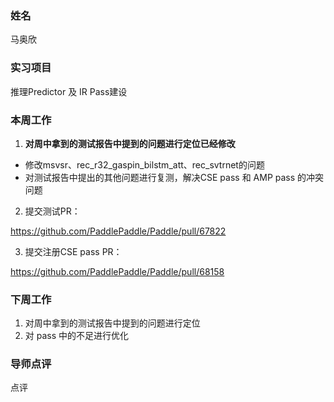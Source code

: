 ### 姓名
马奥欣

### 实习项目
推理Predictor 及 IR Pass建设

### 本周工作

1. **对周中拿到的测试报告中提到的问题进行定位已经修改**
  * 修改msvsr、rec_r32_gaspin_bilstm_att、rec_svtrnet的问题
  * 对测试报告中提出的其他问题进行复测，解决CSE pass 和 AMP pass 的冲突问题

2. 提交测试PR：

  https://github.com/PaddlePaddle/Paddle/pull/67822

3. 提交注册CSE pass PR：

  https://github.com/PaddlePaddle/Paddle/pull/68158


### 下周工作

1. 对周中拿到的测试报告中提到的问题进行定位
2. 对 pass 中的不足进行优化

### 导师点评
点评
